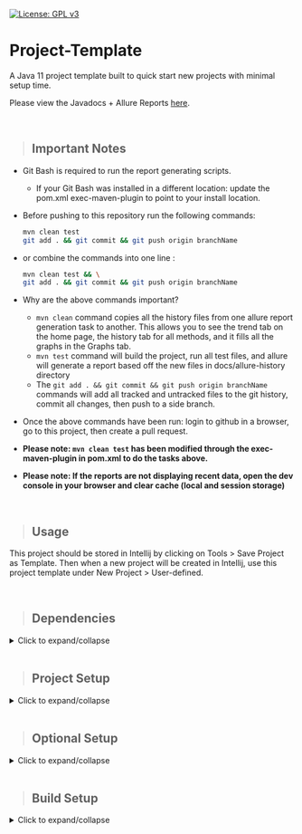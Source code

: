 [comment]: <> (![build]&#40;https://github.com/h1ddengames/Project-Template/workflows/build/badge.svg&#41;)
[![License: GPL v3](https://img.shields.io/badge/License-GPLv3-blue.svg)](https://www.gnu.org/licenses/gpl-3.0)

# **Project-Template**

A Java 11 project template built to quick start new projects with minimal setup time.

Please view the Javadocs + Allure Reports [here](https://h1ddengames.github.io/Project-Template "The javadocs for this project").

<br>

> ## **Important Notes**

- Git Bash is required to run the report generating scripts.
  - If your Git Bash was installed in a different location: update the pom.xml exec-maven-plugin to point to your install location.

- Before pushing to this repository run the following commands:
    ```bash
    mvn clean test
    git add . && git commit && git push origin branchName
    ```

- or combine the commands into one line :
  ```bash
  mvn clean test && \
  git add . && git commit && git push origin branchName
  ```

- Why are the above commands important?
    - ```mvn clean``` command copies all the history files from one allure report generation task to another.
      This allows you to see the trend tab on the home page, the history tab for all methods, and it fills all the graphs in the Graphs tab. 
    - ```mvn test``` command will build the project, run all test files, and allure will generate a report based off the new files in docs/allure-history directory
    - The ```git add . && git commit && git push origin branchName``` commands will add all tracked and untracked files to the git history, commit all changes, then push to a side branch.

- Once the above commands have been run: login to github in a browser, go to this project, then create a pull request.

- **Please note: ```mvn clean test``` has been modified through the exec-maven-plugin in pom.xml to do the tasks above.**
- **Please note: If the reports are not displaying recent data, open the dev console in your browser and clear cache (local and session storage)**

<br>

> ## **Usage**

This project should be stored in Intellij by clicking on Tools > Save Project as Template. Then when a new project will be created in Intellij, use this project template under New Project > User-defined.

<br>

> ## **Dependencies**

<details>
    <summary>Click to expand/collapse</summary>

- JUnit 5 - Testing Framework
- Allure 2 - Reporting Framework
- Slf4j 12 - Logging Framework
- Selenium 3 - Browser Automation Framework
- WebDriverManager - Setup drivers for Selenium
- Rest-Assured - Rest API Framework
- Jackson-Databind - JSON Manipulation Framework
</details>

<br>

> ## **Project Setup**

<details>
    <summary>Click to expand/collapse</summary>

1. Download the project from this page by clicking on Code > Download ZIP or with the provided HTTPS or SSH options.
2. Open the project using an IDE such as Intellij or Eclipse.
3. Once the IDE has opened the project, run ```mvn clean test```
4. On first run, the IDE should install all required maven dependencies, if not: run ```mvn verify```.
5. Verify that the results show "Tests run: 6, Failures: 0, Errors: 0, Skipped: 0" and "BUILD SUCCESS"
6. Open pom.xml then update the group ID to your company domain in reverse domain name notation. (Example if your company domain is found at example.com then the reverse domain name notation would be com.example)
7. Update the artifactId to the name of the project you are currently working on.
8. Update the version according to your situation.
9. Update the versions of the libraries in the pom.xml file.
10. Add or remove libraries according to your needs.
11. If you are using a main class that is not entrypoint.App.java then update the pom.xml build/plugin section of the maven-assembly-plugin to the new main class. Then update the final name as required.
12. Update the test-workflow.yml based on your needs.
13. Add the allure folder .allure/allure-2.8.1 to your path in order to be able to call allure executable from anywhere.
14. In order to generate reports using allure, open a command prompt in the project's main folder. Then run ```allure serve target/allure-results/```
</details>

<br>

> ## **Optional Setup**

<details>
    <summary>Click to expand/collapse</summary>

- If you use multiple github accounts from the same computer:
1. Create a file named ```config``` in ```/.ssh```
2. Create an entry like the one below for every account you use

    ```bash
    Host github.com-firstAccountUserName
        HostName github.com
        User git
        IdentityFile ~/.ssh/id_for_first_user
        IdentitiesOnly yes
    
    Host github.com-secondAccountUserName
        HostName github.com
        User git
        IdentityFile ~/.ssh/id_for_second_user
        IdentitiesOnly yes
    ```

3. Open the ```projectFolder/.git/config``` file.
4. Update the line after ```[remote "origin"]``` to ```url = git@github.com-firstAccountUserName:firstAccountUserName/projectname.git```

- Please note: the usual URL is ```git@github.com:firstAccountUserName/projectname.git``` 
   but since you have multiple accounts on the same computer, you have to specify the identity file that git should use. 
- Notice how the ```github.com-username``` matches the ```/.ssh/config``` file Host format.
  
<br>

- If you want to host javadocs from the same repository as the java source files:
1. Create the docs folder ```projectMainFolder/docs```
2. Use the command line or Intellij to create javadocs. Search Everywhere > Generate JavaDoc > use default settings but specify projectMainFolder/docs as the output directory.
3. Open Github in a browser and go to the project repository.
4. Click on Settings and scroll down to GitHub Pages.
5. Enable GitHub Pages by selecting the main branch then click Save.
6. ```git add . && git commit && git push``` the newly created javadocs to your repository.
7. Access your javadocs on github pages by going to a link similar to ```https://h1ddengames.github.io/Project-Template```
ex: ```https://yourUserName.github.io/yourRepoName```
</details>

<br>

> ## **Build Setup**

<details>
    <summary>Click to expand/collapse</summary>

- maven-compiler-plugin: sets the java version.
- maven-surefire-plugin: runs junit tests and provides results to allure for reporting.
- maven-jar-plugin: suppresses generation of the default jar that is created during the package phase.
- exec-maven-plugin: generates a backup of allure history and report.
- maven-assembly-plugin: generates a jar with dependencies packed in (fat jar) with the name: ${project.artifactId}-${project.version}.jar (Example: Project-Template-1.0.0.jar)
- .github/workflows/test-workflow.yml will: 
    - run on push to main branch, on pull request to main branch, and at 00:00 on Sunday.
    - checkout your code to a ubuntu server running the latest version of ubuntu.
    - setup JDK 11.0.6
    - cache all required maven packages based on pom.xml
    - build the project with maven using the following command ```mvn -B package --file pom.xml```
    - copy the generated jar file to a directory called output
    - generate allure results as json and html files.
    - package the allure results with the jar file into a zip file called reports+jar that will be put in the artifacts section of the Actions tab on github under "Java CI".

</details>
